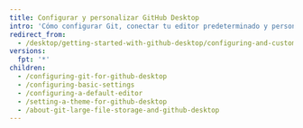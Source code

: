 ```yaml
---
title: Configurar y personalizar GitHub Desktop
intro: 'Cómo configurar Git, conectar tu editor predeterminado y personalizar las opciones para alinear GitHub Desktop con tu flujo de trabajo.'
redirect_from:
  - /desktop/getting-started-with-github-desktop/configuring-and-customizing-github-desktop
versions:
  fpt: '*'
children:
  - /configuring-git-for-github-desktop
  - /configuring-basic-settings
  - /configuring-a-default-editor
  - /setting-a-theme-for-github-desktop
  - /about-git-large-file-storage-and-github-desktop
---
```


